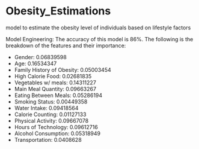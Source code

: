# Obesity_Estimations
model to estimate the obesity level of individuals based on lifestyle factors

Model Engineering:
The accuracy of this model is 86%. The following is the breakdown of the features and their importance:
 - Gender: 0.06839598
 - Age: 0.16534347
 - Family History of Obesity: 0.05003454
 - High Calorie Food: 0.02681835
 - Vegetables w/ meals: 0.14311227
 - Main Meal Quantity: 0.09663267
 - Eating Between Meals: 0.05286194
 - Smoking Status: 0.00449358
 - Water Intake: 0.09418564
 - Calorie Counting: 0.01127133
 - Physical Activity: 0.09667078
 - Hours of Technology: 0.09612716
 - Alcohol Consumption: 0.05318949
 - Transportation: 0.0408628



